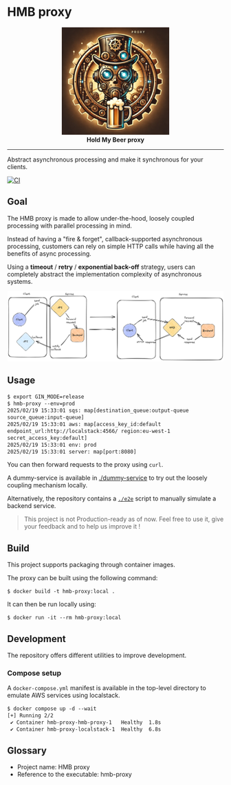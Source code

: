 # HMB proxy

<p align="center">
  <img src="./logo.png" alt="logo.png" width="250" height="250"><br>
  <b>Hold My Beer proxy</b>
</p>

------

Abstract asynchronous processing and make it synchronous for your clients.

[![CI](https://github.com/meero-com/hmb-proxy/actions/workflows/ci.yml/badge.svg)](https://github.com/meero-com/hmb-proxy/actions/workflows/ci.yml)

## Goal

The HMB proxy is made to allow under-the-hood, loosely coupled processing with parallel processing in mind.

Instead of having a "fire & forget", callback-supported asynchronous processing, customers can rely on simple HTTP calls
while having all the benefits of async processing.

Using a **timeout** / **retry** / **exponential back-off** strategy, users can completely abstract the implementation
complexity of asynchronous systems.

<p align="center">
  <img src="./docs/images/hmb-full.png" alt="logo.png"><br>
</p>

## Usage

```console
$ export GIN_MODE=release
$ hmb-proxy --env=prod
2025/02/19 15:33:01 sqs: map[destination_queue:output-queue source_queue:input-queue]
2025/02/19 15:33:01 aws: map[access_key_id:default endpoint_url:http://localstack:4566/ region:eu-west-1 secret_access_key:default]
2025/02/19 15:33:01 env: prod
2025/02/19 15:33:01 server: map[port:8080]
```

You can then forward requests to the proxy using `curl`.

A dummy-service is available in [./dummy-service](./dummy-service) to try out the
loosely coupling mechanism locally.

Alternatively, the repository contains a [`./e2e`](./e2e) script to manually simulate
a backend service.

> This project is not Production-ready as of now. Feel free to use it, give your feedback and to help us improve it !

## Build

This project supports packaging through container images.

The proxy can be built using the following command:

```console
$ docker build -t hmb-proxy:local .
```

It can then be run locally using:
```console
$ docker run -it --rm hmb-proxy:local
```

## Development

The repository offers different utilities to improve development.

### Compose setup

A `docker-compose.yml` manifest is available in the top-level directory to emulate AWS services using localstack.

```console
$ docker compose up -d --wait
[+] Running 2/2
 ✔ Container hmb-proxy-hmb-proxy-1   Healthy  1.8s
 ✔ Container hmb-proxy-localstack-1  Healthy  6.8s
```

## Glossary

- Project name: HMB proxy
- Reference to the executable: hmb-proxy

